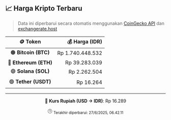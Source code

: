 

<!-- HARGA_KRIPTO -->
## 📈 Harga Kripto Terbaru

> Data ini diperbarui secara otomatis menggunakan [CoinGecko API](https://www.coingecko.com/) dan [exchangerate.host](https://exchangerate.host/)

<div align="center">

| 🪙 Token | 💰 Harga (IDR) |
|:------:|---------------:|
| 🟠 **Bitcoin (BTC)**   | Rp 1.740.448.532 |
| 🔵 **Ethereum (ETH)**  | Rp 39.283.039 |
| 🟣 **Solana (SOL)**    | Rp 2.262.504 |
| 🟢 **Tether (USDT)**   | Rp 16.264 |

---

💱 **Kurs Rupiah (USD → IDR)**: Rp 16.289

🕒 <sub>Terakhir diperbarui: 27/6/2025, 06.42.11</sub>

</div>
<!-- /HARGA_KRIPTO -->